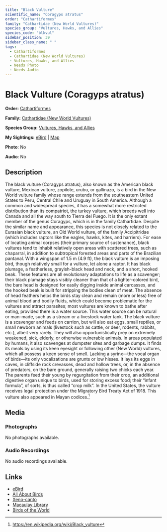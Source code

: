 ```yaml
---
title: "Black Vulture"
scientific_name: "Coragyps atratus"
order: "Cathartiformes"
family: "Cathartidae (New World Vultures)"
species_group: "Vultures, Hawks, and Allies"
species_code: "blkvul"
sidebar_position: 39
sidebar_class_name: " "
tags: 
  - Cathartiformes
  - Cathartidae (New World Vultures)
  - Vultures, Hawks, and Allies
  - Needs Photo
  - Needs Audio
---
```


# Black Vulture (Coragyps atratus)

**Order:** [Cathartiformes](/tags/cathartiformes)

**Family:** [Cathartidae (New World Vultures)](/tags/cathartidae-new-world-vultures)

**Species Group:** [Vultures, Hawks, and Allies](/tags/vultures-hawks-and-allies)

**My Sightings:** [eBird](https://ebird.org/lifelist?r=world&time=life&spp=blkvul) | [Map](/map?species_code=blkvul)

**Photo**: No 

**Audio**: No

## Description
The black vulture (Coragyps atratus), also known as the American black vulture, Mexican vulture, zopilote, urubu, or gallinazo, is a bird in the New World vulture family whose range extends from the southeastern United States to Peru, Central Chile and Uruguay in South America. Although a common and widespread species, it has a somewhat more restricted distribution than its compatriot, the turkey vulture, which breeds well into Canada and all the way south to Tierra del Fuego. It is the only extant member of the genus Coragyps, which is in the family Cathartidae. Despite the similar name and appearance, this species is not closely related to the Eurasian black vulture, an Old World vulture, of the family Accipitridae (which includes raptors like the eagles, hawks, kites, and harriers). For ease of locating animal corpses (their primary source of sustenance), black vultures tend to inhabit relatively open areas with scattered trees, such as chaparral, in addition to subtropical forested areas and parts of the Brazilian pantanal.
With a wingspan of 1.5 m (4.9 ft), the black vulture is an imposing bird, though relatively small for a vulture, let alone a raptor. It has black plumage, a featherless, grayish-black head and neck, and a short, hooked beak. These features are all evolutionary adaptations to life as a scavenger; their black plumage stays visibly cleaner than that of a lighter-colored bird, the bare head is designed for easily digging inside animal carcasses, and the hooked beak is built for stripping the bodies clean of meat. The absence of head feathers helps the birds stay clean and remain (more or less) free of animal blood and bodily fluids, which could become problematic for the vultures and attract parasites; most vultures are known to bathe after eating, provided there is a water source. This water source can be natural or man-made, such as a stream or a livestock water tank.
The black vulture is a scavenger and feeds on carrion, but will also eat eggs, small reptiles, or small newborn animals (livestock such as cattle, or deer, rodents, rabbits, etc.), albeit very rarely. They will also opportunistically prey on extremely weakened, sick, elderly, or otherwise vulnerable animals. In areas populated by humans, it also scavenges at dumpster sites and garbage dumps. It finds its meals by using its keen eyesight or following other (New World) vultures, which all possess a keen sense of smell. Lacking a syrinx—the vocal organ of birds—its only vocalizations are grunts or low hisses. It lays its eggs in caves, in cliffside rock crevasses, dead and hollow trees, or, in the absence of predators, on the bare ground, generally raising two chicks each year. The parents feed their young by regurgitation from their crop, an additional digestive organ unique to birds, used for storing excess food; their “infant formula”, of sorts, is thus called “crop milk”. In the United States, the vulture receives legal protection under the Migratory Bird Treaty Act of 1918. This vulture also appeared in Mayan codices.[^1]

[^1]: https://en.wikipedia.org/wiki/Black_vulture

## Media
### Photographs
No photographs available.

### Audio Recordings
No audio recordings available.

## Links
* [eBird](https://ebird.org/species/blkvul) 
* [All About Birds](https://www.allaboutbirds.org/guide/blkvul) 
* [Xeno-canto](https://www.xeno-canto.org/species/coragyps-atratus) 
* [Macaulay Library](https://search.macaulaylibrary.org/catalog?taxonCode=blkvul&sort=rating_rank_desc)
* [Birds of the World](https://birdsoftheworld.org/bow/species/blkvul)
